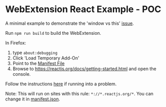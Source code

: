 # WebExtension React Example - POC
A minimal example to demonstrate the 'window vs this' [issue](https://github.com/facebook/react/issues/16606).

Run `npm run build` to build the WebExtension.

In Firefox:
1. type `about:debugging`
2. Click 'Load Temporary Add-On'
3. Point to the [Manifest File](addon/manifest.json)
4. Browse to https://reactjs.org/docs/getting-started.html and open the console.

Follow the instructions [here](https://developer.mozilla.org/en-US/docs/Mozilla/Add-ons/WebExtensions/Your_first_WebExtension#Installing) if running into a problem.

Note: This will run on sites with this rule: `*://*.reactjs.org/*`. You can change it in [manifest.json](addon/manifest.json).
